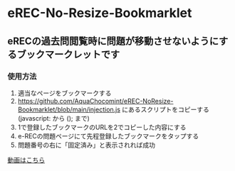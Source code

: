 # eREC-No-Resize-Bookmarklet

## eRECの過去問閲覧時に問題が移動させないようにするブックマークレットです

### 使用方法

1. 適当なページをブックマークする
2. https://github.com/AquaChocomint/eREC-NoResize-Bookmarklet/blob/main/injection.js にあるスクリプトをコピーする (javascript: から (); まで)
3. 1で登録したブックマークのURLを2でコピーした内容にする
4. e-RECの問題ページにて先程登録したブックマークをタップする
5. 問題番号の右に「固定済み」と表示されれば成功

[動画はこちら](https://youtu.be/xGy0cYy_NS0?si=1T5PgY4a63YqesQX)